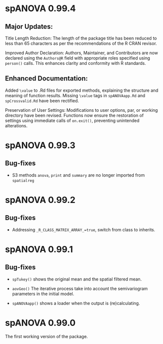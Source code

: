 # spANOVA 0.99.4


## Major Updates:
Title Length Reduction: The length of the package title has been reduced to less than 65 characters as per the recommendations of the R CRAN revisor.

Improved Author Declaration: Authors, Maintainer, and Contributors are now declared using the `Authors@R` field with appropriate roles specified using `person()` calls. This enhances clarity and conformity with R standards.

## Enhanced Documentation:

Added `\value` to .Rd files for exported methods, explaining the structure and meaning of function results.
Missing `\value` tags in `spANOVAapp.Rd` and `spCrossvalid.Rd` have been rectified.

Preservation of User Settings: Modifications to user options, par, or working directory have been revised. Functions now ensure the restoration of settings using immediate calls of `on.exit()`, preventing unintended alterations.

# spANOVA 0.99.3

## Bug-fixes

* S3 methods `anova`, `print` and `summary` are no longer imported from `spatialreg`

# spANOVA 0.99.2

## Bug-fixes

* Addressing `_R_CLASS_MATRIX_ARRAY_=true`, switch from class to inherits.


# spANOVA 0.99.1

## Bug-fixes

* `spTukey()` shows the original mean and the spatial filtered mean.

* `aovGeo()` The iterative process take into account the semivariogram parameters in the initial model.

* `spANOVAapp()` shows a loader when the output is (re)calculating.


# spANOVA 0.99.0

The first working version of the package.

